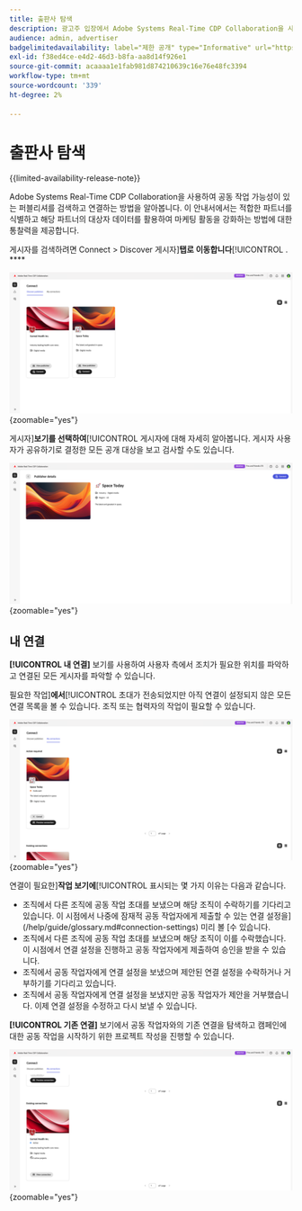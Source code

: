 ```yaml
---
title: 출판사 탐색
description: 광고주 입장에서 Adobe Systems Real-Time CDP Collaboration을 사용하여 공동 작업을 수행할 잠재적 퍼블리셔를 찾는 방법을 알아봅니다.
audience: admin, advertiser
badgelimitedavailability: label="제한 공개" type="Informative" url="https://helpx.adobe.com/legal/product-descriptions/real-time-customer-data-platform-collaboration.html newtab=true"
exl-id: f38ed4ce-e4d2-46d3-b8fa-aa8d14f926e1
source-git-commit: acaaaa1e1fab981d874210639c16e76e48fc3394
workflow-type: tm+mt
source-wordcount: '339'
ht-degree: 2%

---
```


# 출판사 탐색

{{limited-availability-release-note}}

Adobe Systems Real-Time CDP Collaboration을 사용하여 공동 작업 가능성이 있는 퍼블리셔를 검색하고 연결하는 방법을 알아봅니다. 이 안내서에서는 적합한 파트너를 식별하고 해당 파트너의 대상자 데이터를 활용하여 마케팅 활동을 강화하는 방법에 대한 통찰력을 제공합니다.

게시자를 검색하려면 Connect > Discover 게시자&#x200B;]**탭로 이동합니다**[!UICONTROL . ****

![Discover 게시자 페이지](/help/assets/connect/discover-publishers/discover-publishers-overview.png){zoomable="yes"}

게시자&#x200B;]**보기를 선택하여**[!UICONTROL &#x200B;게시자에 대해 자세히 알아봅니다. 게시자 사용자가 공유하기로 결정한 모든 공개 대상을 보고 검사할 수도 있습니다.

![게시자 프로필 보기](/help/assets/connect/discover-publishers/view-publisher-profile.png){zoomable="yes"}

## 내 연결

**[!UICONTROL 내 연결]** 보기를 사용하여 사용자 측에서 조치가 필요한 위치를 파악하고 연결된 모든 게시자를 파악할 수 있습니다.

필요한 작업&#x200B;]**에서**[!UICONTROL &#x200B;초대가 전송되었지만 아직 연결이 설정되지 않은 모든 연결 목록을 볼 수 있습니다. 조직 또는 협력자의 작업이 필요할 수 있습니다.

![내 연결 화면의 조치 필요 보기](/help/assets/connect/discover-publishers/action-required-view.png){zoomable="yes"}

연결이 필요한&#x200B;]**작업 보기에**[!UICONTROL &#x200B;표시되는 몇 가지 이유는 다음과 같습니다.

* 조직에서 다른 조직에 공동 작업 초대를 보냈으며 해당 조직이 수락하기를 기다리고 있습니다. 이 시점에서 나중에 잠재적 공동 작업자에게 제출할 수 있는 연결 설정을](/help/guide/glossary.md#connection-settings) 미리 볼 [수 있습니다.
* 조직에서 다른 조직에 공동 작업 초대를 보냈으며 해당 조직이 이를 수락했습니다. 이 시점에서 연결 설정을 진행하고 공동 작업자에게 제출하여 승인을 받을 수 있습니다.
* 조직에서 공동 작업자에게 연결 설정을 보냈으며 제안된 연결 설정을 수락하거나 거부하기를 기다리고 있습니다.
* 조직에서 공동 작업자에게 연결 설정을 보냈지만 공동 작업자가 제안을 거부했습니다. 이제 연결 설정을 수정하고 다시 보낼 수 있습니다.

**[!UICONTROL 기존 연결]** 보기에서 공동 작업자와의 기존 연결을 탐색하고 캠페인에 대한 공동 작업을 시작하기 위한 프로젝트 작성을 진행할 수 있습니다.

![내 연결 화면의 기존 연결 보기](/help/assets/connect/discover-publishers/existing-connections-view.png){zoomable="yes"}
